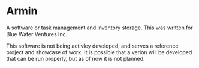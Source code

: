 # Armin

A software or task management and inventory storage. This was written for Blue Water Ventures Inc. 

This software is not being activley developed, and serves a reference project and showcase of work. It is possible that a verion will be developed that can be run properly, but as of now it is not planned.
